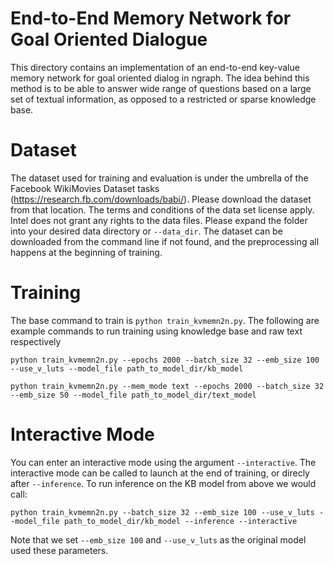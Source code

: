 # End-to-End Memory Network for Goal Oriented Dialogue
This directory contains an implementation of an end-to-end key-value memory network for goal oriented dialog in ngraph.
The idea behind this method is to be able to answer wide range of questions based on a large set of textual information, as opposed to a restricted or sparse knowledge base.

# Dataset
The dataset used for training and evaluation is under the umbrella of the Facebook WikiMovies Dataset tasks (https://research.fb.com/downloads/babi/). Please download the dataset from that location. The terms and conditions of the data set license apply. Intel does not grant any rights to the data files. Please expand the folder into your desired data directory or `--data_dir`. The dataset can be downloaded from the command line if not found, and the preprocessing all happens at the beginning of training.

# Training
The base command to train is `python train_kvmemn2n.py`.
The following are example commands to run training using knowledge base and raw text respectively
```
python train_kvmemn2n.py --epochs 2000 --batch_size 32 --emb_size 100 --use_v_luts --model_file path_to_model_dir/kb_model
```
```
python train_kvmemn2n.py --mem_mode text --epochs 2000 --batch_size 32 --emb_size 50 --model_file path_to_model_dir/text_model
```

# Interactive Mode
You can enter an interactive mode using the argument `--interactive`. The interactive mode can be called to launch at the end of training, or direcly after `--inference`. To run inference on the KB model from above we would call:

```
python train_kvmemn2n.py --batch_size 32 --emb_size 100 --use_v_luts --model_file path_to_model_dir/kb_model --inference --interactive
```
Note that we set `--emb_size 100` and `--use_v_luts` as the original model used these parameters.
